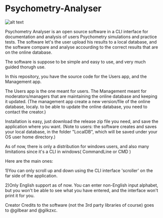 # Psychometry-Analyser
![alt text](Logo.png?raw=true)




Psychometry Analyser is an open source software in a CLI interface for documentation and analysis of users Psychometry simulations and practice tests.
The software let's the user upload his results to a local database, and the software compare and analyse accourding to the correct results that are on the online database.

The software is suppose to be simple and easy to use, and very much guided thorugh use.

In this repository, you have the source code for the Users app, and the Management app.

The Users app is the one meant for users.
The Management meant for moderators/managers that are maintaining the online database and keeping it updated.
(The management app create a new version/file of the online database, localy. to be able to update the online database, you need to contact the creator.)


Installation is easy, just download the release zip file you need, and save the application where you want.
(Note to users: the software creates and saves your local database, in the folder "LocalDB", which will be saved under your OS user home directory.)


As of now, there is only a distribution for windows users, 
and also many limitations since it's a CLI in windows( CommandLine or CMD )

Here are the main ones:

1)You can only scroll up and down using the CLI interface 'scroller' on the far side of the application.

2)Only English support as of now.
  You can enter non-English input alphabet, but you won't be able to see what you have entered, and the interface won't print it for you.
  
  
 
Creator Credits to the software (not the 3rd party libraries of course) goes to @gilbear and @gilkzxc.
